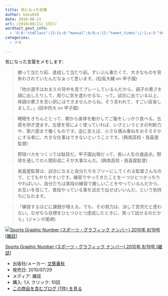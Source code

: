 ```yaml
---
title: 気になった言葉
author: kazu634
date: 2010-08-21
url: /2010/08/21/_1557/
wordtwit_post_info:
  - 'O:8:"stdClass":13:{s:6:"manual";b:0;s:11:"tweet_times";i:1;s:5:"delay";i:0;s:7:"enabled";i:1;s:10:"separation";s:2:"60";s:7:"version";s:3:"3.7";s:14:"tweet_template";b:0;s:6:"status";i:2;s:6:"result";a:0:{}s:13:"tweet_counter";i:2;s:13:"tweet_log_ids";a:1:{i:0;i:5327;}s:9:"hash_tags";a:0:{}s:8:"accounts";a:1:{i:0;s:7:"kazu634";}}'
categories:
  - メモ

---
```

<div class="section">
<p>
    気になった言葉をメモします:
</p>
  
<blockquote>
<p>
      勝って当たり前、達成して当たり前。ずいぶん重たくて、大きなものを背負わされていたんだなぁって思います。(松坂大輔 on 甲子園)
</p>
</blockquote>
  
<blockquote>
<p>
      「他の選手はおまえの背中を見てプレーしているんだから、調子の悪さを顔に出したりして、周りに気を遣わせるな、って。試合に出ている以上、体調の悪さを言い訳にはできませんからね。そう言われて、すごい反省しました。」(田中将大 on 甲子園)
</p>
</blockquote>
  
<blockquote>
<p>
      睡眠をきちんととって、朝から身体を動かしてご飯をしっかり食べる。五感を研ぎ澄ます。五感を常によく使っていれば、いざというときの判断力や、第六感まで働くものです。逆に言えば、小さな積み重ねをおそろそかにする者に、大きな仕事はできないということです。(興南高校・我喜屋監督)
</p>
</blockquote>
  
<blockquote>
<p>
      野球バカをつくっては駄目だ。甲子園出場だって、長い人生の通過点。野球を通しての人間形成こそが大事なんだ。(興南高校・我喜屋監督)
</p>
</blockquote>
  
<blockquote>
<p>
      我喜屋監督は、試合になると自分たちをフリーにしてくれる監督さんなので、とてもやりやすいです。練習でやってきたことを一つひとつきっちりやればいい、自分たちは普段の練習で厳しいことをやっているんだから、お互いを信じて、普段やっている事を試合で出せばいいんだ、という気持ちになれます。
</p>
</blockquote>
  
<blockquote>
<p>
      「練習するほどに課題が増える。でも、その努力は、決して苦労だと思わない。なぜなら目標をひとつひとつ達成したときに、笑って話せるのだから」(ジャンボ尾崎)
</p>
</blockquote>
  
<div class="hatena-asin-detail">
<a href="http://www.amazon.co.jp/dp/B003VP0PUQ/?tag=hatena_st1-22&ascsubtag=d-7ibv" onclick="__gaTracker('send', 'event', 'outbound-article', 'http://www.amazon.co.jp/dp/B003VP0PUQ/?tag=hatena_st1-22&ascsubtag=d-7ibv', '');"><img src="https://images-na.ssl-images-amazon.com/images/I/51ZcDvrNe9L._SL160_.jpg" class="hatena-asin-detail-image" alt="Sports Graphic Number (スポーツ・グラフィック ナンバー) 2010年 8/19号 [雑誌]" title="Sports Graphic Number (スポーツ・グラフィック ナンバー) 2010年 8/19号 [雑誌]" /></a></p> 
    
<div class="hatena-asin-detail-info">
<p class="hatena-asin-detail-title">
<a href="http://www.amazon.co.jp/dp/B003VP0PUQ/?tag=hatena_st1-22&ascsubtag=d-7ibv" onclick="__gaTracker('send', 'event', 'outbound-article', 'http://www.amazon.co.jp/dp/B003VP0PUQ/?tag=hatena_st1-22&ascsubtag=d-7ibv', 'Sports Graphic Number (スポーツ・グラフィック ナンバー) 2010年 8/19号 [雑誌]');">Sports Graphic Number (スポーツ・グラフィック ナンバー) 2010年 8/19号 [雑誌]</a>
</p>
      
<ul>
<li>
<span class="hatena-asin-detail-label">出版社/メーカー:</span> <a href="http://d.hatena.ne.jp/keyword/%CA%B8%E9%BA%BD%D5%BD%A9" onclick="__gaTracker('send', 'event', 'outbound-article', 'http://d.hatena.ne.jp/keyword/%CA%B8%E9%BA%BD%D5%BD%A9', '文藝春秋');" class="keyword">文藝春秋</a>
</li>
<li>
<span class="hatena-asin-detail-label">発売日:</span> 2010/07/29
</li>
<li>
<span class="hatena-asin-detail-label">メディア:</span> 雑誌
</li>
<li>
<span class="hatena-asin-detail-label">購入</span>: 1人 <span class="hatena-asin-detail-label">クリック</span>: 10回
</li>
<li>
<a href="http://d.hatena.ne.jp/asin/B003VP0PUQ" onclick="__gaTracker('send', 'event', 'outbound-article', 'http://d.hatena.ne.jp/asin/B003VP0PUQ', 'この商品を含むブログ (7件) を見る');" target="_blank">この商品を含むブログ (7件) を見る</a>
</li>
</ul>
</div>
    
<div class="hatena-asin-detail-foot">
</div>
</div>
</div>

